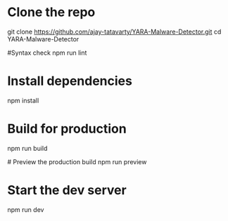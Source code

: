 # Clone the repo
git clone https://github.com/ajay-tatavarty/YARA-Malware-Detector.git
cd YARA-Malware-Detector

#Syntax check
npm run lint

# Install dependencies
npm install

# Build for production
npm run build

\# Preview the production build
npm run preview

# Start the dev server
npm run dev




